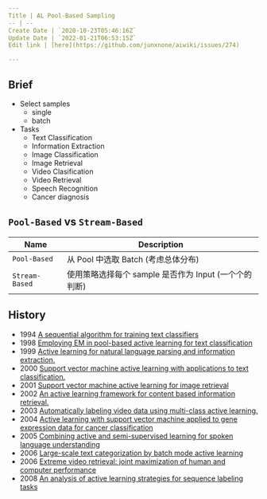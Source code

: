 ```yaml
---
Title | AL Pool-Based Sampling
-- | --
Create Date | `2020-10-23T05:46:16Z`
Update Date | `2022-01-21T06:53:15Z`
Edit link | [here](https://github.com/junxnone/aiwiki/issues/274)

---
```

## Brief
- Select samples
  - single
  - batch
- Tasks
  - Text Classification
  - Information Extraction
  - Image Classification
  - Image Retrieval
  - Video Clasification
  - Video Retrieval
  - Speech Recognition
  - Cancer diagnosis

## `Pool-Based` vs `Stream-Based`

Name | Description
-- | --
`Pool-Based`  | 从 Pool 中选取 Batch (考虑总体分布)
`Stream-Based` | 使用策略选择每个 sample 是否作为 Input (一个个的判断)


## History
- 1994 [A sequential algorithm for training text classifiers](https://dl.acm.org/doi/pdf/10.5555/188490.188495)
- 1998 [Employing EM in pool-based active learning for text classification]()
- 1999 [Active learning for natural language parsing and information extraction.]()
- 2000 [Support vector machine active learning with applications to text classification.]()
- 2001 [Support vector machine active learning for image retrieval]()
- 2002 [An active learning framework for content based information retrieval.]()
- 2003 [Automatically labeling video data using multi-class active learning.]()
- 2004 [Active learning with support vector machine applied to gene expression data for cancer classification]()
- 2005 [Combining active and semi-supervised learning for spoken language understanding]()
- 2006 [ Large-scale text categorization by batch mode active learning]()
- 2006 [Extreme video retrieval: joint maximization of human and computer performance]()
- 2008 [An analysis of active learning strategies for sequence labeling tasks]()

